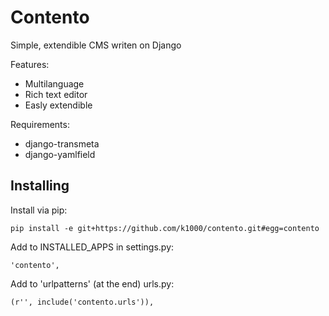 Contento
========

Simple, extendible CMS writen on Django

Features:
* Multilanguage
* Rich text editor
* Easly extendible

Requirements:
* django-transmeta 
* django-yamlfield

Installing
----------
Install via pip:

    pip install -e git+https://github.com/k1000/contento.git#egg=contento

Add to INSTALLED_APPS in settings.py:
    
    'contento',

Add to 'urlpatterns' (at the end) urls.py:
    
    (r'', include('contento.urls')),
